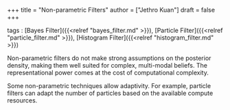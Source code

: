 +++
title = "Non-parametric Filters"
author = ["Jethro Kuan"]
draft = false
+++

tags
: [Bayes Filter]({{<relref "bayes_filter.md" >}}), [Particle Filter]({{<relref "particle_filter.md" >}}), [Histogram Filter]({{<relref "histogram_filter.md" >}})

Non-parametric filters do not make strong assumptions on the posterior
density, making them well suited for complex, multi-modal beliefs. The
representational power comes at the cost of computational complexity.

Some non-parametric techniques allow adaptivity. For example, particle filters
can adapt the number of particles based on the available compute resources.
